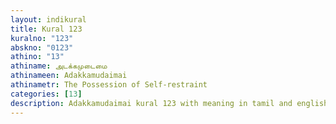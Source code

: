 ```yaml
---
layout: indikural
title: Kural 123
kuralno: "123"
abskno: "0123"
athino: "13"
athiname: அடக்கமுடைமை
athinameen: Adakkamudaimai
athinametr: The Possession of Self-restraint
categories: [13]
description: Adakkamudaimai kural 123 with meaning in tamil and english 
---
```


